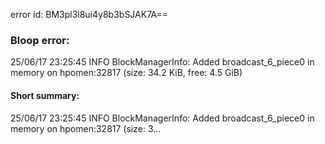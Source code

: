 error id: BM3pl3l8ui4y8b3bSJAK7A==
### Bloop error:

25/06/17 23:25:45 INFO BlockManagerInfo: Added broadcast_6_piece0 in memory on hpomen:32817 (size: 34.2 KiB, free: 4.5 GiB)
#### Short summary: 

25/06/17 23:25:45 INFO BlockManagerInfo: Added broadcast_6_piece0 in memory on hpomen:32817 (size: 3...